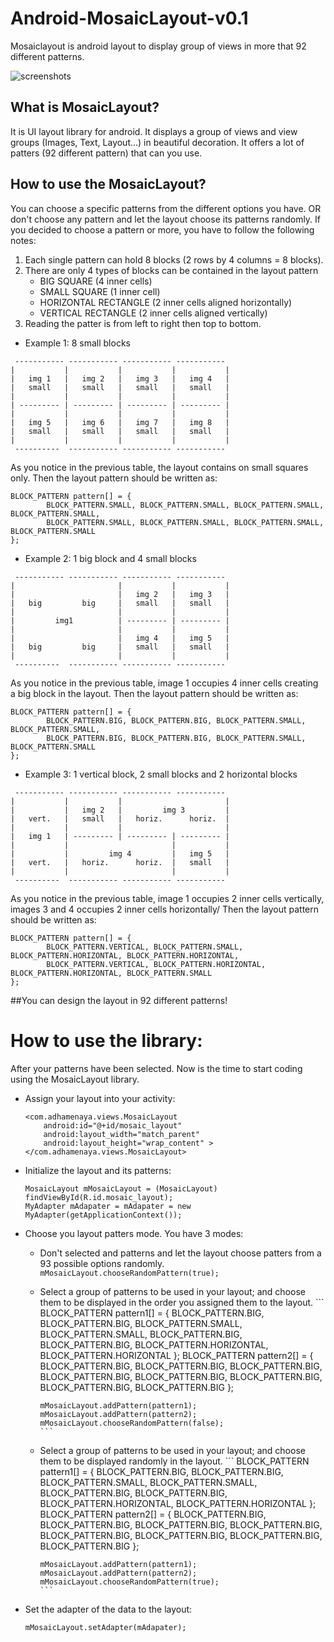 # Android-MosaicLayout-v0.1
Mosaiclayout is android layout to display group of views in more that 92 different patterns.

![screenshots](https://cloud.githubusercontent.com/assets/1500868/11513643/fb4e754e-987c-11e5-8f18-025d934c69b4.png)


## What is MosaicLayout?
It is UI layout library for android. It displays a group of views and view groups (Images, Text, Layout...) in beautiful decoration. 
It offers a lot of patters (92 different pattern) that can you use. 

## How to use the MosaicLayout?
You can choose a specific patterns from the different options you have. OR don't choose any pattern and let the layout choose its patterns randomly.
If you decided to choose a pattern or more, you have to follow the following notes:

1. Each single pattern can hold 8 blocks (2 rows by 4 columns = 8 blocks).
2. There are only 4 types of blocks can be contained in the layout pattern
	* BIG SQUARE (4 inner cells)
	* SMALL SQUARE (1 inner cell)
	* HORIZONTAL RECTANGLE (2 inner cells aligned horizontally)
	* VERTICAL RECTANGLE (2 inner cells aligned vertically)
3. Reading the patter is from left to right then top to bottom.

* Example 1: 8 small blocks

```
 ----------- ----------- ----------- -----------
|			|			|			|			|
|	img 1	|	img 2	|	img 3	|	img 4	|
|	small	|	small	|	small	|	small	|
|			|			|			|			|
| --------- | --------- | --------- | --------- |
|			|			|			|			|
|	img 5	|	img 6	|	img 7	|	img 8	|
|	small	|	small	|	small	|	small	|
|			|			|			|			|
 ----------  ----------- ----------- -----------
 ```
 
 As you notice in the previous table, the layout contains on small squares only.
 Then the layout pattern should be written as: 
 
```
BLOCK_PATTERN pattern[] = { 
		BLOCK_PATTERN.SMALL, BLOCK_PATTERN.SMALL, BLOCK_PATTERN.SMALL, BLOCK_PATTERN.SMALL,
		BLOCK_PATTERN.SMALL, BLOCK_PATTERN.SMALL, BLOCK_PATTERN.SMALL, BLOCK_PATTERN.SMALL 
};
```

* Example 2: 1 big block and 4 small blocks

```
 ----------- ----------- ----------- -----------
|						|			|			|
|				    	|	img 2	|	img 3	|
|	big 		big		|	small	|	small	|
|						|			|			|
| 		  img1			| --------- | --------- |
|						|			|			|
|	 		    	    |	img 4	|	img 5	|
|	big			big		|	small	|	small	|
|						|			|			|
 ----------  ----------- ----------- -----------
 ```
 
 As you notice in the previous table, image 1 occupies 4 inner cells creating a big block in the layout.
 Then the layout pattern should be written as: 
 
```
BLOCK_PATTERN pattern[] = { 
		BLOCK_PATTERN.BIG, BLOCK_PATTERN.BIG, BLOCK_PATTERN.SMALL, BLOCK_PATTERN.SMALL,
		BLOCK_PATTERN.BIG, BLOCK_PATTERN.BIG, BLOCK_PATTERN.SMALL, BLOCK_PATTERN.SMALL 
};
```

* Example 3: 1 vertical block, 2 small blocks and 2 horizontal blocks

```
 ----------- ----------- ----------- -----------
|			|			|						|
|			|	img 2	|		  img 3			|
|	vert.	|	small	|	horiz.		horiz.	|
|			|			|						|
|	img 1	| --------- | --------- | --------- |
|			|						|			|
|	 		|		  img 4			|	img 5	|
|	vert.	|	horiz.		horiz.	|	small	|
|			|						|			|
 ----------  ----------- ----------- -----------
 ```
 
 As you notice in the previous table, image 1 occupies 2 inner cells vertically, images 3 and 4 occupies 2 inner cells horizontally/
 Then the layout pattern should be written as: 
 
```
BLOCK_PATTERN pattern[] = { 
		BLOCK_PATTERN.VERTICAL, BLOCK_PATTERN.SMALL, BLOCK_PATTERN.HORIZONTAL, BLOCK_PATTERN.HORIZONTAL,
		BLOCK_PATTERN.VERTICAL, BLOCK_PATTERN.HORIZONTAL, BLOCK_PATTERN.HORIZONTAL, BLOCK_PATTERN.SMALL 
};
```

##You can design the layout in 92 different patterns!

# How to use the library:
After your patterns have been selected. Now is the time to start coding using the MosaicLayout library.

* Assign your layout into your activity:
	```
    <com.adhamenaya.views.MosaicLayout
        android:id="@+id/mosaic_layout"
        android:layout_width="match_parent"
        android:layout_height="wrap_content" >
    </com.adhamenaya.views.MosaicLayout>
	```
* Initialize the layout and its patterns:
	```
	MosaicLayout mMosaicLayout = (MosaicLayout) findViewById(R.id.mosaic_layout);
	MyAdapter mAdapater = mAdapater = new MyAdapter(getApplicationContext());
	```
* Choose you layout patters mode. You have 3 modes:
  * Don't selected and patterns and let the layout choose patters from a 93 possible options randomly.
		```
		mMosaicLayout.chooseRandomPattern(true);
		```
  * Select a group of patterns to be used in your layout; and choose them to be displayed in the order you assigned them to the layout.
		```
		BLOCK_PATTERN pattern1[] = { BLOCK_PATTERN.BIG, BLOCK_PATTERN.BIG, BLOCK_PATTERN.SMALL, BLOCK_PATTERN.SMALL,
									BLOCK_PATTERN.BIG, BLOCK_PATTERN.BIG, BLOCK_PATTERN.HORIZONTAL, BLOCK_PATTERN.HORIZONTAL };
		BLOCK_PATTERN pattern2[] = { BLOCK_PATTERN.BIG, BLOCK_PATTERN.BIG, BLOCK_PATTERN.BIG, BLOCK_PATTERN.BIG, BLOCK_PATTERN.BIG,
									BLOCK_PATTERN.BIG, BLOCK_PATTERN.BIG, BLOCK_PATTERN.BIG };
			
		mMosaicLayout.addPattern(pattern1);
		mMosaicLayout.addPattern(pattern2);
		mMosaicLayout.chooseRandomPattern(false);
		```
  * Select a group of patterns to be used in your layout; and choose them to be displayed randomly in the layout.
		```
		BLOCK_PATTERN pattern1[] = { BLOCK_PATTERN.BIG, BLOCK_PATTERN.BIG, BLOCK_PATTERN.SMALL, BLOCK_PATTERN.SMALL,
									BLOCK_PATTERN.BIG, BLOCK_PATTERN.BIG, BLOCK_PATTERN.HORIZONTAL, BLOCK_PATTERN.HORIZONTAL };
		BLOCK_PATTERN pattern2[] = { BLOCK_PATTERN.BIG, BLOCK_PATTERN.BIG, BLOCK_PATTERN.BIG, BLOCK_PATTERN.BIG, BLOCK_PATTERN.BIG,
									BLOCK_PATTERN.BIG, BLOCK_PATTERN.BIG, BLOCK_PATTERN.BIG };
			
		mMosaicLayout.addPattern(pattern1);
		mMosaicLayout.addPattern(pattern2);
		mMosaicLayout.chooseRandomPattern(true);
		```
* Set the adapter of the data to the layout:
	```
	mMosaicLayout.setAdapter(mAdapater);
	```

